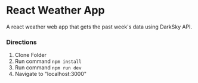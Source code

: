 # React Weather App

A react weather web app that gets the past week's data using DarkSky API.

### Directions

 1. Clone Folder
 2. Run command `npm install`
 3. Run command `npm run dev`
 4. Navigate to "localhost:3000"

